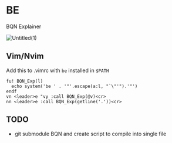 # BE
BQN Explainer

![Untitled(1)](https://github.com/user-attachments/assets/c1730a2b-7f38-4f67-9632-3b145bb05156)


## Vim/Nvim
Add this to .vimrc with `be` installed in `$PATH`
```vimscript
fu! BQN_Exp(l)
  echo system('be ' . '"'.escape(a:l, "`\"'").'"')
endf
vn <leader>e "vy :call BQN_Exp(@v)<cr>
nn <leader>e :call BQN_Exp(getline('.'))<cr>
```

## TODO
- git submodule BQN and create script to compile into single file
